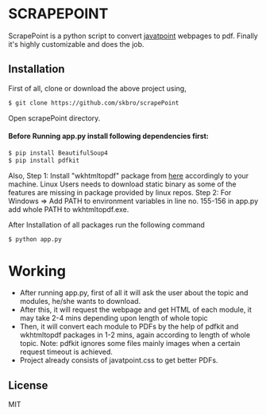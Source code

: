 # SCRAPEPOINT

ScrapePoint is a python script to convert [javatpoint](http://www.javatpoint.com) webpages to pdf. Finally it's highly customizable and does the job.


## Installation

First of all, clone or download the above project using,
```sh
$ git clone https://github.com/skbro/scrapePoint
```
Open scrapePoint directory.

#### Before Running app.py install following dependencies first:


```sh
$ pip install BeautifulSoup4
$ pip install pdfkit
```
Also, 
Step 1: Install "wkhtmltopdf" package from [here](http://wkhtmltopdf.org/) accordingly to your machine. Linux Users needs to download static binary as some of the features are missing in package provided by linux repos.
Step 2: For Windows => Add PATH to environment variables in line no. 155-156 in app.py add whole PATH to wkhtmltopdf.exe.

After Installation of all packages run the following command
```sh
$ python app.py
```

# Working

 - After running app.py, first of all it will ask the user about the topic and modules, he/she wants to download.
 - After this, it will request the webpage and get HTML of each module, it may take 2-4 mins depending upon length of whole topic
 - Then, it will convert each module to PDFs by the help of pdfkit and wkhtmltopdf packages in 1-2 mins, again according to length of whole topic. Note: pdfkit ignores some files mainly images when a certain request timeout is achieved.
 - Project already consists of javatpoint.css to get better PDFs.

## License

MIT
